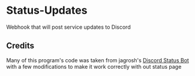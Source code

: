 # Status-Updates
Webhook that will post service updates to Discord

## Credits
Many of this program's code was taken from jagrosh's [Discord Status Bot](https://gist.github.com/jagrosh/21f69054b407c0f5eff582554127fd7c) 
with a few modifications to make it work correctly with out status page